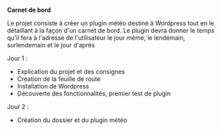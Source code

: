 **Carnet de bord**

Le projet consiste à créer un plugin météo destiné à Wordpress tout en le détaillant à la façon d'un carnet de bord. Le plugin devra donner le temps qu'il fera à l'adresse de l'utilisateur le jour même, le lendemain, surlendemain et le jour d'après

Jour 1 : 

 - Explication du projet et des consignes
 - Création de la feuille de route
 - Installation de Wordpress
 - Découverte des fonctionnalités, premier test de plugin

Jour 2 :

 - Création du dossier et du plugin météo

<!--stackedit_data:
eyJoaXN0b3J5IjpbLTE3NDk2MjE5MzRdfQ==
-->